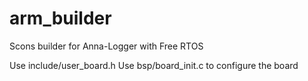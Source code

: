 arm_builder
===========

Scons builder for Anna-Logger with Free RTOS


Use include/user_board.h
Use bsp/board_init.c to configure the board


